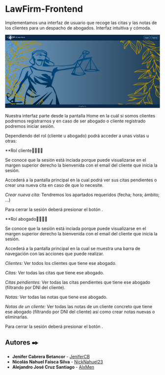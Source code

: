 # LawFirm-Frontend

Implementamos una interfaz de usuario que recoge las citas y las notas de los clientes para un despacho de abogados. Interfaz intuitiva y cómoda.


![](./image.png)

Nuestra interfaz parte desde la pantalla Home en la cuál si somos clientes podremos registrarnos y en caso de ser abogado o cliente registrado podremos iniciar sesión.


Dependiendo del rol (cliente u abogado) podrá acceder a unas vistas u otras:

**Rol cliente🙋‍♀️🙋‍♂️

Se conoce que la sesión está inciada porque puede visualizarse en el margen superior derecho la bienvenida con el email del cliente que inicia la sesión.

Accederá a la pantalla principal en la cual podrá ver sus citas pendientes o crear una nueva cita en caso de que lo necesite.

_Crear nueva cita:_ Tendremos los apartados requeridos (fecha; hora; ámbito; ...)

Para cerrar la sesión deberá presionar el botón <logout>.
  

**Rol abogado👨‍💼👩‍💼

Se conoce que la sesión está inciada porque puede visualizarse en el margen superior derecho la bienvenida con el email del cliente que inicia la sesión.
  
Accederá a la pantalla principal en la cual se muestra una barra de navegación con las acciones que puede realizar.

_Clientes:_ Ver todos los clientes que tiene ese abogado.

_Citas:_ Ver todas las citas que tiene ese abogado.

_Citas pendientes:_ Ver todas las citas pendientes que tiene ese abogado (filtrando por DNI del cliente).

_Notas:_ Ver todas las notas que tiene ese abogado.

_Notas de un cliente:_ Ver todas las notas de un cliente concreto que tiene ese abogado (filtrando por DNI del cliente) así como crear notas nuevas o eliminarlas.

Para cerrar la sesión deberá presionar el botón <logout>.
  
  
## Autores ✒️

* **Jenifer Cabrera Betancor** - [JeniferCB](https://github.com/JeniferCB)
* **Nicolás Nahuel Faisca Silva** - [NickNahuel23](https://github.com/NickNahuel23)
* **Alejandro José Cruz Santiago** - [AlxMen](https://github.com/AlxMen)
